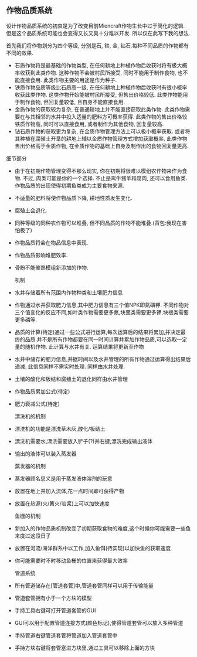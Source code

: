 ## 作物品质系统
  设计作物品质系统的初衷是为了改变目前Miencraft作物生长中过于简化的逻辑. 但是这个品质系统可能也会变得又长又臭十分难以开发. 所以仅在此写下我的想法.

  首先我们将作物划分为四个等级, 分别是石, 铁, 金, 钻石.每种不同品质的作物都有不同的效果.
  - 石质作物将是最基础的作物类型, 在任何耕地上种植作物后收获时将有极大概率收获到此类作物. 这种作物不会被村民所接受, 同时不能用于制作食物, 也不能直接食用. 此类作物主要的用途是作为种子.
  - 铁质作物品质等级比石质高一级, 在任何耕地上种植作物后收获时有很小概率收获此类作物. 这类作物开始能被村民所接受, 但售出价格较低. 此类作物能用于制作食物, 但回复量较低, 且自身不能直接食用.
  - 金质作物的获取较为复杂, 在普通耕地上并不能直接获取此类作物. 此类作物需要在与其相邻的水井中投入适量的肥料方可概率获得. 此类作物的售出价格较铁质作物高, 同时可以直接食用, 或者制作为其他食物, 回复量较高.
  - 钻石质作物的获取更为复杂, 在金质作物管理方法上可以极小概率获取. 或者将其种植在腐殖土开垦的耕地上辅以金质作物管理方式增加获取概率. 此类作物售出价格高于金质作物, 在金质作物的基础上自身及制作出的食物回复量更高.

  细节部分
  - 由于在初期作物管理变得不那么现实, 你在初期将很难以模组农作物来作为食物. 不过, 肉类可能是你的一个选择. 不止是鸡牛猪羊和腐肉, 还可以食用鱼类. 作物品质的出现使得初期鱼类成为主要食物来源.
  - 不适量的肥料将使作物品质下降, 耕地性质发生变化.
  - 腐殖土会退化. 
  - 同种等级的同种农作物可以堆叠, 但不同品质的作物不能堆叠.(背包:我现在害怕极了)
  - 作物品质将会在物品信息中表现.
  - 作物品质影响堆肥效率.
  - 骨粉不能催熟模组新添加的作物.

    机制
  - 水井存储着所有范围内作物种类和土壤肥力信息
  - 作物通过水井获取肥力信息,其中肥力信息有三个值NPK即氮磷钾. 不同作物对三个值变化的反应不同,如叶类作物需要更多氮,块茎类需要更多钾,块根类需要更多磷等.
  - 品质的计算(待定)通过一些公式进行运算,每次运算后的结果将累加,并决定最终的品质.并不是所有作物都要在同一时间计算并累加作物品质,可以选取一定量的随机作物. 此计算与水井有关. 运算结果将更新至作物
  - 水井中储存的肥力信息,并据时间以及水井管理的所有作物通过运算得出结果后递减. 此信息同样不需实时处理. 同样由水井处理.
  - 土壤的酸化和板结和腐殖土的退化同样由水井管理
  - 作物品质累加公式(待定)
  - 肥力衰减公式(待定)


    漂洗机的机制
  - 漂洗机的功能是漂洗草木灰,酸化/板结土
  - 漂洗机需要水,漂洗需要放入铲子(?)并右键,漂洗完成输出液体
  - 输出的液体可以装入蒸发器
    
    
    蒸发器的机制
  - 蒸发器顾名思义是用于蒸发液体溶剂的玩意
  - 放置在地上并加入流体,花一点时间即可获得产物
  - 放置在热源(火/篝火/岩浆)上可以加快速度

    
    鱼栅的机制
  - 新加入的作物品质机制改变了初期获取食物的难度,这个时候你可能需要一些鱼来度过这段日子
  - 放置在河流/海洋群系中以工作,加入鱼饵(待实现)以加快鱼的获取速度
  - 你可能需要时不时移动鱼栅的位置来获得最大效率

    
    管道系统
  - 所有管道储存在[管道套管]中,管道套管同样可以用于传输能量
  - 管道套管拥有小于一个方块的模型
  - 手持工具右键可打开管道套管的GUI
  - GUI可以用于配置管道连接方式(颜色标记),使得管道套管可以放入多种管道
  - 手持管道右键管道套管将管道加入管道套管中
  - 手持方块右键将套管塞进方块里,通过工具可以移除上面的方块  
    
  